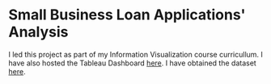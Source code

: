 # Small Business Loan Applications' Analysis
I led this project as part of my Information Visualization course curricullum. I have also hosted the Tableau Dashboard 
<a href = "https://public.tableau.com/views/graphGURUS_final/Story1?:language=en-US&:sid=&:display_count=n&:origin=viz_share_link" 
target="_blank">
                here</a>.
I have obtained the dataset <a href="https://data.world/makeovermonday/2023w6" target="_blank">here</a>.

